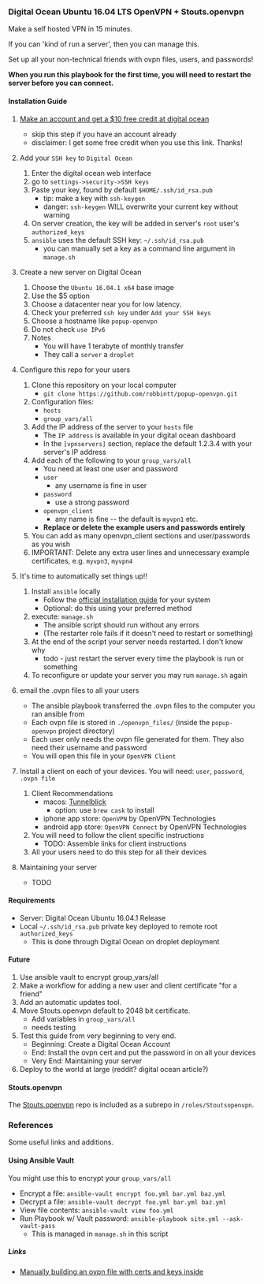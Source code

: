 
### Digital Ocean Ubuntu 16.04 LTS OpenVPN + Stouts.openvpn

Make a self hosted VPN in 15 minutes.

If you can 'kind of run a server', then you can manage this.

Set up all your non-technical friends with ovpn files, users, and passwords!


**When you run this playbook for the first time, you will need to restart the server before you can connect.**


#### Installation Guide

1. [Make an account and get a $10 free credit at digital ocean](https://m.do.co/c/a4d54c9e5004)
    - skip this step if you have an account already
    - disclaimer: I get some free credit when you use this link. Thanks!

2. Add your `SSH key` to `Digital Ocean`
    1. Enter the digital ocean web interface
    2. go to `settings->security->SSH keys`
    3. Paste your key, found by default `$HOME/.ssh/id_rsa.pub`
        - tip: make a key with `ssh-keygen`
        - danger: `ssh-keygen` WILL overwrite your current key without warning
    4. On server creation, the key will be added in server's `root` user's `authorized_keys`
    5. `ansible` uses the default SSH key: `~/.ssh/id_rsa.pub`
        - you can manually set a key as a command line argument in `manage.sh`

3. Create a new server on Digital Ocean
    1. Choose the `Ubuntu 16.04.1 x64` base image 
    2. Use the $5 option
    3. Choose a datacenter near you for low latency.
    4. Check your preferred `ssh key` under `Add your SSH keys`
    5. Choose a hostname like `popup-openvpn`
    6. Do not check `use IPv6`
    7. Notes
        - You will have 1 terabyte of monthly transfer
        - They call a `server` a `droplet`

4. Configure this repo for your users
    1. Clone this repository on your local computer
        - `git clone https://github.com/robbintt/popup-openvpn.git`
    1. Configuration files: 
        - `hosts` 
        - `group_vars/all`
    2. Add the IP address of the server to your `hosts` file
        - The `IP address` is available in your digital ocean dashboard
        - In the `[vpnservers]` section, replace the default 1.2.3.4 with your server's IP address
    3. Add each of the following to your `group_vars/all`
        - You need at least one user and password
        - `user` 
            - any username is fine in user
        - `password`
            - use a strong password
        - `openvpn_client` 
            - any name is fine -- the default is `myvpn1` etc.
        - **Replace or delete the example users and passwords entirely**
    4. You can add as many openvpn_client sections and user/passwords as you wish
    5. IMPORTANT: Delete any extra user lines and unnecessary example certificates, e.g. `myvpn3`, `myvpn4`

5. It's time to automatically set things up!!
    1. Install `ansible` locally
        - Follow the [official installation guide](http://docs.ansible.com/ansible/intro_installation.html) for your system
        - Optional: do this using your preferred method
    2. execute: `manage.sh`
        - The ansible script should run without any errors
        - (The restarter role fails if it doesn't need to restart or something)
    3. At the end of the script your server needs restarted. I don't know why
        - todo - just restart the server every time the playbook is run or something
    4. To reconfigure or update your server you may run `manage.sh` again

6. email the .ovpn files to all your users
    - The ansible playbook transferred the .ovpn files to the computer you ran ansible from
    - Each ovpn file is stored in `./openvpn_files/` (inside the `popup-openvpn` project directory)
    - Each user only needs the ovpn file generated for them. They also need their username and password
    - You will open this file in your `OpenVPN Client`

7. Install a client on each of your devices.  You will need: `user`, `password`, `.ovpn file`
    1. Client Recommendations
        - macos: [Tunnelblick](https://tunnelblick.net/)
            - option: use `brew cask` to install
        - iphone app store: `OpenVPN` by OpenVPN Technologies
        - android app store: `OpenVPN Connect` by OpenVPN Technologies
    2. You will need to follow the client specific instructions
        - TODO: Assemble links for client instructions
    3. All your users need to do this step for all their devices

8. Maintaining your server
    - TODO


#### Requirements

- Server: Digital Ocean Ubuntu 16.04.1 Release
- Local `~/.ssh/id_rsa.pub` private key deployed to remote root `authorized_keys`
    - This is done through Digital Ocean on droplet deployment


#### Future

1. Use ansible vault to encrypt group_vars/all
2. Make a workflow for adding a new user and client certificate "for a friend"
3. Add an automatic updates tool. 
4. Move Stouts.openvpn default to 2048 bit certificate.
    - Add variables in `group_vars/all`
    - needs testing
5. Test this guide from very beginning to very end.
    - Beginning: Create a Digital Ocean Account
    - End: Install the ovpn cert and put the password in on all your devices
    - Very End: Maintaining your server
6. Deploy to the world at large (reddit? digital ocean article?)


#### Stouts.openvpn

The [Stouts.openvpn](https://github.com/Stouts/Stouts.openvpn) repo is included as a subrepo in `/roles/Stoutsopenvpn`. 


### References

Some useful links and additions.


#### Using Ansible Vault

You might use this to encrypt your `group_vars/all`

- Encrypt a file: `ansible-vault encrypt foo.yml bar.yml baz.yml`
- Decrypt a file: `ansible-vault decrypt foo.yml bar.yml baz.yml`
- View file contents: `ansible-vault view foo.yml`
- Run Playbook w/ Vault password: `ansible-playbook site.yml --ask-vault-pass`
    - This is managed in `manage.sh` in this script


##### Links

- [Manually building an ovpn file with certs and keys inside](https://www.digitalocean.com/community/tutorials/how-to-set-up-an-openvpn-server-on-ubuntu-14-04)


